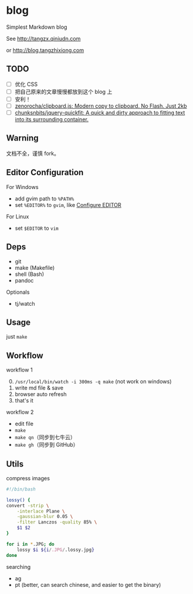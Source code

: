 # blog

Simplest Markdown blog

See <http://tangzx.qiniudn.com>

or <http://blog.tangzhixiong.com>

## TODO

* [ ] 优化 CSS
* [ ] 把自己原来的文章慢慢都放到这个 blog 上
* [ ] 安利！
* [ ] [zenorocha/clipboard.js: Modern copy to clipboard. No Flash. Just 2kb](https://github.com/zenorocha/clipboard.js/)
* [ ] [chunksnbits/jquery-quickfit: A quick and dirty approach to fitting text into its surrounding container.](https://github.com/chunksnbits/jquery-quickfit)

## Warning

文档不全，谨慎 fork。

## Editor Configuration

For Windows

* add gvim path to `%PATH%`
* set `%EDITOR%` to `gvim`, like [Configure EDITOR](http://gnat.qiniudn.com/dvorak4tzx/editor.jpg)

For Linux

* set `$EDITOR` to `vim`

## Deps

* git
* make (Makefile)
* shell (Bash)
* pandoc

Optionals

* tj/watch

## Usage

just `make`

## Workflow

workflow 1

0. `/usr/local/bin/watch -i 300ms -q make` (not work on windows)
1. write md file & save
2. browser auto refresh
3. that's it

workflow 2

* edit file
* `make`
* `make qn`（同步到七牛云）
* `make gh`（同步到 GitHub）

## Utils

compress images

```bash
#!/bin/bash

lossy() {
convert -strip \
    -interlace Plane \
    -gaussian-blur 0.05 \
    -filter Lanczos -quality 85% \
    $1 $2
}

for i in *.JPG; do
    lossy $i ${i/.JPG/.lossy.jpg}
done
```

searching

* ag
* pt (better, can search chinese, and easier to get the binary)
